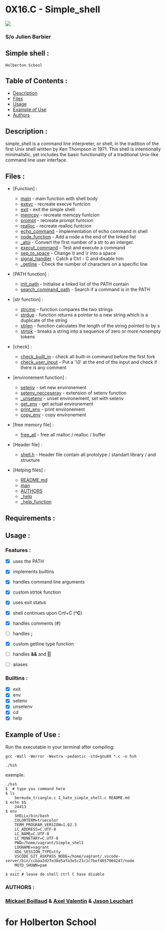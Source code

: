 # 0X16.C - Simple_shell

![](https://s3.amazonaws.com/intranet-projects-files/holbertonschool-low_level_programming/235/shell.jpeg)
### S/o Julien Barbier
## Simple shell :
```
Holberton School 
```

## Table of Contents :
* [Description](#description)
* [Files](#files)
* [Usage](#usage)
* [Example of Use](#example-of-use)
* [Authors](#authors)

## Description :
simple_shell is a command line interpreter, or shell, in the tradition of the first Unix shell written by Ken Thompson in 1971. This shell is intentionally minimalistic, yet includes the basic functionality of a traditional Unix-like command line user interface. 

## Files :
* [Function] :
  * [main](./main.c) - main function with shell body
  * [exevc](./_exevc.c) - recreate execve funtcion
  * [exit](./_exit_.c) - exit the simple shell 
  * [memcpy](./_memcpy.c) - recreate memcpy funtcion
  * [prompt](./_prompt.c) - recreate prompt funtcion
  * [realloc](./_realloc.c) - recreate realloc funtcion
  * [echo_command](./echo_command.c) - implementation of echo command in shell 
  * [node_function](./node_function.c) - Add a node a the end of the linked list
  * [_atoi](./_atoi.c) - Convert the first number of a str to an interger.
  * [execut_command](./execut_command.c) - Test and execute a command
  * [sep_to_space](./sep_to_space.c) - Change \t and \r into a space
  * [signal_handler](./signal_handler.c) - Catch a Ctrl - C and disable him
  * [_getline](./_getline.c) - Check the number of characters on a specific line

* [PATH function] :
  * [init_path](./init_path.c) - Initialise a linked list of the PATH contain
  * [search_command_path](./search_command_path.c) - Search if a command is in the PATH

* [str function] :
  * [strcmp](./_strcmp.c) - function compares the two strings
  * [strdup](./_strdup.c) - function returns a pointer to a new string which is a duplicate of the string
  * [strlen](./_strlen.c) - function calculates the length of the string pointed to by s
  * [strtok](./_strtok.c) - breaks a string into a sequence of zero or
       more nonempty tokens

* [check] :
   * [check_built_in](./check_built_in.c) - check all built-in command before the first fork
   * [check_user_input](./check_user_input.c) - Put a '\0' at the end of the input and check if there is any comment

* [environement function] :
  * [setenv](./_setenv.c) - set new environement
  * [setenv_necceseray](./_setenv_necceseray.c) - extension of setenv function
  * [_unsetenv](./_unsetenv.c) - unset environement, set with setenv
  * [get_env](./get_env.c) - get actual  environement 
  * [print_env](./print_env.c) - print environement
  * [copy_env](./copy_env.c) - copy environement

* [free memory file] :
  * [free_all](./free_all.c) - free all malloc / realloc / buffer

* [Header file] :
   * [shell.h](./shell.h) - Header file contain all prototype / standart library / and structure

* [Helping files] :
  * [README.md](./README.md)
  * [man](./man_1_simple_shell) 
  * [AUTHORS](./AUTHORS) 
  * [_help](./_help.c) 
  * [_help_function](./_help_function.c) 

## Requirements :


## Usage :

### Features :
- [x] uses the PATH
- [x] implements builtins
- [x] handles command line arguments
- [x] custom strtok function
- [x] uses exit status
- [x] shell continues upon Crtl+C (**^C**)
- [x] handles comments (#)
- [ ] handles **;**
- [x] custom getline type function
- [ ] handles **&&** and **||**
- [ ] aliases


### Builtins :

- [x] exit
- [x] env
- [x] setenv
- [x] unsetenv
- [x] cd
- [x] help

## Example of Use :
Run the executable in your terminal after compiling:
```
gcc -Wall -Werror -Wextra -pedantic -std=gnu89 *.c -o hsh

./hsh
```
exemple:
```
./hsh
$  # type you command here
$ ls
    bermuda_triangle.c I_hate_simple_shell.c README.md
$ echo $$
    24413
$ env
    SHELL=/bin/bash
    COLORTERM=truecolor
    TERM_PROGRAM_VERSION=1.62.3
    LC_ADDRESS=C.UTF-8
    LC_NAME=C.UTF-8
    LC_MONETARY=C.UTF-8
    PWD=/home/vagrant/Simple_shell
    LOGNAME=vagrant
    XDG_SESSION_TYPE=tty
    VSCODE_GIT_ASKPASS_NODE=/home/vagrant/.vscode-server/bin/ccbaa2d27e38e5afa3e5c21c1c7bef4657064247/node
    MOTD_SHOWN=pam
    ...
$ exit # leave de shell ctrl C hase disable
```
### AUTHORS :

 ### [Mickael Boillaud](https://github.com/Camaltra) & [Axel Valentin](https://github.com/Pixeloceax) & [Jason Leuchart](https://github.com/Astambar) 

# for Holberton School

